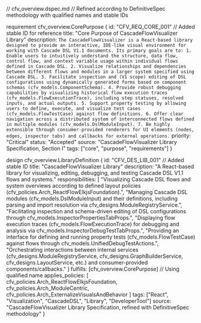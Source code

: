 // cfv_overview.dspec.md
// Refined according to DefinitiveSpec methodology with qualified names and stable IDs

requirement cfv_overview.CorePurpose {
    id: "CFV_REQ_CORE_001" // Added stable ID for reference
    title: "Core Purpose of CascadeFlowVisualizer Library"
    description: `
        The CascadeFlowVisualizer is a React-based library designed to provide an interactive,
        IDE-like visual environment for working with Cascade DSL V1.1 documents.
        Its primary goals are to:
        1. Enable users to intuitively understand the structure, data flow, control flow, and context variable usage within individual flows defined in Cascade DSL.
        2. Visualize relationships and dependencies between different flows and modules in a larger system specified using Cascade DSL.
        3. Facilitate inspection and (V1 scope) editing of DSL configurations using dynamically generated forms based on component schemas (cfv_models.ComponentSchema).
        4. Provide robust debugging capabilities by visualizing historical flow execution traces (cfv_models.FlowExecutionTrace), including step statuses, resolved inputs, and actual outputs.
        5. Support property testing by allowing users to define, execute, and visualize test cases (cfv_models.FlowTestCase) against flow definitions.
        6. Offer clear navigation across a distributed system of interconnected flows defined in multiple modules (cfv_models.DslModuleInput).
        7. Be highly extensible through consumer-provided renderers for UI elements (nodes, edges, inspector tabs) and callbacks for external operations.
    `
    priority: "Critical"
    status: "Accepted"
    source: "CascadeFlowVisualizer Library Specification, Section I"
    tags: ["core", "purpose", "requirements"]
}

design cfv_overview.LibraryDefinition {
    id: "CFV_DES_LIB_001" // Added stable ID
    title: "CascadeFlowVisualizer Library"
    description: "A React-based library for visualizing, editing, debugging, and testing Cascade DSL V1.1 flows and systems."
    responsibilities: [
        "Visualizing Cascade DSL flows and system overviews according to defined layout policies (cfv_policies.Arch_ReactFlowElkjsFoundation).",
        "Managing Cascade DSL modules (cfv_models.DslModuleInput) and their definitions, including parsing and import resolution via cfv_designs.ModuleRegistryService.",
        "Facilitating inspection and schema-driven editing of DSL configurations through cfv_models.InspectorPropertiesTabProps.",
        "Displaying flow execution traces (cfv_models.FlowExecutionTrace) for debugging and analysis via cfv_models.InspectorDebugTestTabProps.",
        "Providing an interface for defining and running property tests (cfv_models.FlowTestCase) against flows through cfv_models.UnifiedDebugTestActions.",
        "Orchestrating interactions between internal services (cfv_designs.ModuleRegistryService, cfv_designs.GraphBuilderService, cfv_designs.LayoutService, etc.) and consumer-provided components/callbacks."
    ]
    fulfills: [cfv_overview.CorePurpose] // Using qualified name
    applies_policies: [
        cfv_policies.Arch_ReactFlowElkjsFoundation,
        cfv_policies.Arch_ModuleCentric,
        cfv_policies.Arch_ExternalizeVisualsAndBehavior
    ]
    tags: ["React", "Visualization", "CascadeDSL", "Library", "DeveloperTool"]
    source: "CascadeFlowVisualizer Library Specification, refined with DefinitiveSpec methodology"
}